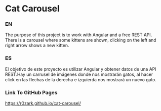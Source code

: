 # Cat Carousel
### EN
The purpose of this project is to work with Angular and a free REST API. There is a carousel where some kittens are shown, clicking on the left and right arrow shows a new kitten. 

### ES
El objetivo de este proyecto es utilizar Angular y obtener datos de una API REST.Hay un carrusel de imágenes donde nos mostrarán gatos, al hacer click en las flechas de la derecha e izquierda nos mostrará un nuevo gato.

### Link To GitHub Pages

https://r0zark.github.io/cat-carousel/
